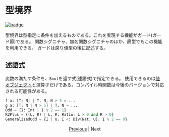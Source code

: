# 型境界

[![badge](https://img.shields.io/endpoint.svg?url=https%3A%2F%2Fgezf7g7pd5.execute-api.ap-northeast-1.amazonaws.com%2Fdefault%2Fsource_up_to_date%3Fowner%3Derg-lang%26repos%3Derg%26ref%3Dmain%26path%3Ddoc/EN/syntax/type/19_bound.md%26commit_hash%3D412a6fd1ea507a7afa1304bcef642dfe6b3a0872)](https://gezf7g7pd5.execute-api.ap-northeast-1.amazonaws.com/default/source_up_to_date?owner=erg-lang&repos=erg&ref=main&path=doc/EN/syntax/type/19_bound.md&commit_hash=412a6fd1ea507a7afa1304bcef642dfe6b3a0872)

型境界は型指定に条件を加えるものである。これを実現する機能がガード(ガード節)である。
関数シグニチャ、無名関数シグニチャのほか、篩型でもこの機能を利用できる。
ガードは戻り値型の後に記述する。

## 述語式

変数の満たす条件を、`Bool`を返す式(述語式)で指定できる。
使用できるのは[値オブジェクト](./08_value.md)と演算子だけである。コンパイル時関数は今後のバージョンで対応される可能性がある。

```python
f a: [T; N] | T, N, N > 5 = ...
g a: [T; N | N > 5] | T, N = ...
Odd = {I: Int | I % 2 == 1}
R2Plus = {(L, R) | L, R: Ratio; L > 0 and R > 0}
GeneralizedOdd = {I | U; I <: Div(Nat, U); I % 2 == 0}
```

<p align='center'>
    <a href='./18_mut.md'>Previous</a> | Next
</p>